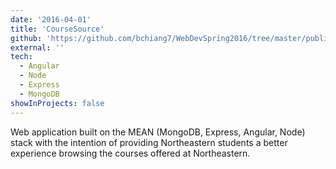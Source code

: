 ```yaml
---
date: '2016-04-01'
title: 'CourseSource'
github: 'https://github.com/bchiang7/WebDevSpring2016/tree/master/public/project'
external: ''
tech:
  - Angular
  - Node
  - Express
  - MongoDB
showInProjects: false
---
```


Web application built on the MEAN (MongoDB, Express, Angular, Node) stack with the intention of providing Northeastern students a better experience browsing the courses offered at Northeastern.
